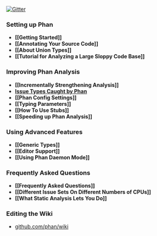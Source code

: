 [![Gitter](https://badges.gitter.im/phan/phan.svg)](https://gitter.im/phan/phan?utm_source=badge&utm_medium=badge&utm_campaign=pr-badge)

### Setting up Phan

- **[[Getting Started]]**<br />
- **[[Annotating Your Source Code]]**<br />
- **[[About Union Types]]**<br />
- **[[Tutorial for Analyzing a Large Sloppy Code Base]]**<br/>

### Improving Phan Analysis

- **[[Incrementally Strengthening Analysis]]**<br />
- **[Issue Types Caught by Phan](https://github.com/phan/phan/blob/v5/internal/Issue-Types-Caught-by-Phan.md)**<br />
- **[[Phan Config Settings]]**<br />
- **[[Typing Parameters]]**<br />
- **[[How To Use Stubs]]**<br />
- **[[Speeding up Phan Analysis]]**<br/>

### Using Advanced Features

- **[[Generic Types]]**<br/>
- **[[Editor Support]]**<br/>
- **[[Using Phan Daemon Mode]]**<br/>

### Frequently Asked Questions

- **[[Frequently Asked Questions]]**<br/>
- **[[Different Issue Sets On Different Numbers of CPUs]]**<br/>
- **[[What Static Analysis Lets You Do]]**<br/>

### Editing the Wiki

- [github.com/phan/wiki](https://github.com/phan/wiki)
